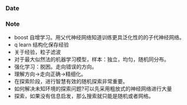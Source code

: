 ### Date


### Note
- boost 自增学习。用父代神经网络知道训练更具泛化性的的子代神经网络。
- q learn 结构化保存经验
- 关于经验，粒子滤波
- 对于最大似然法的机器学习模型，样本：独立，均匀，随机同分布。
- 强化学习：脱困。走向错误的方向。
- 理解方向->走向正确->精细化。
- 在探索阶段，进行智慧有效的随机探索非常重要。
- 如何解决未知环境的探索问题?可以先采用粗放式的神经网络进行大量
- 探索，如果没有信息启发，那么搜索就只能是随机或者网格。